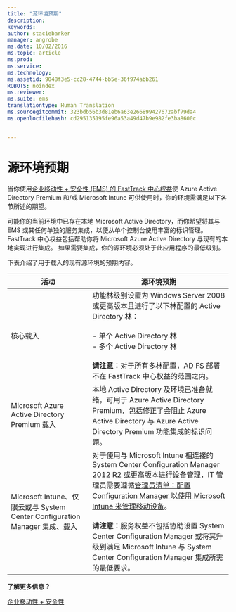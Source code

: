 ```yaml
---
title: "源环境预期"
description: 
keywords: 
author: staciebarker
manager: angrobe
ms.date: 10/02/2016
ms.topic: article
ms.prod: 
ms.service: 
ms.technology: 
ms.assetid: 9048f3e5-cc28-4744-bb5e-36f974abb261
ROBOTS: noindex
ms.reviewer: 
ms.suite: ems
translationtype: Human Translation
ms.sourcegitcommit: 323bdb56b3d81eb6a63e266899427672abf79da4
ms.openlocfilehash: cd295135195fe96a53a49d47b9e982fe3ba8600c


---
```



# 源环境预期
当你使用[企业移动性 + 安全性 (EMS) 的 FastTrack 中心权益](fasttrack-center-benefit-for-enterprise-mobility-suite-ems.md)使 Azure Active Directory Premium 和/或 Microsoft Intune 可供使用时，你的环境需满足以下各节所述的期望。

可能你的当前环境中已存在本地 Microsoft Active Directory，而你希望将其与 EMS 或其任何单独的服务集成，以便从单个控制台使用丰富的标识管理。 FastTrack 中心权益包括帮助你将 Microsoft Azure Active Directory 与现有的本地实现进行集成。 如果需要集成，你的源环境必须处于此应用程序的最低级别。

下表介绍了用于载入的现有源环境的预期内容。

|活动|源环境预期|
|------------|----------------------------------|
|核心载入|功能林级别设置为 Windows Server 2008 或更高版本且进行了以下林配置的 Active Directory 林：<br /><br />-   单个 Active Directory 林<br />-   多个 Active Directory 林 </br></br>**请注意**：对于所有多林配置，AD FS 部署不在 FastTrack 中心权益的范围之内。|
|Microsoft Azure Active Directory Premium 载入|本地 Active Directory 及环境已准备就绪，可用于 Azure Active Directory Premium，包括修正了会阻止 Azure Active Directory 与 Azure Active Directory Premium 功能集成的标识问题。|
|Microsoft Intune、仅限云或与 System Center Configuration Manager 集成、载入|对于使用与 Microsoft Intune 相连接的 System Center Configuration Manager 2012 R2 或更高版本进行设备管理，IT 管理员需要遵循[管理员清单：配置 Configuration Manager 以使用 Microsoft Intune 来管理移动设备](https://technet.microsoft.com/library/jj943763.aspx)。</br></br> **请注意**：服务权益不包括协助设置 System Center Configuration Manager 或将其升级到满足 Microsoft Intune 与 System Center Configuration Manager 集成所需的最低要求。|

**了解更多信息？**

[企业移动性 + 安全性](https://www.microsoft.com/en-us/cloud-platform/enterprise-mobility)


<!--HONumber=Oct16_HO1-->



